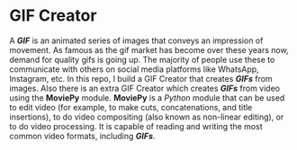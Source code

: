 # GIF Creator
A ***GIF*** is an animated series of images that conveys an impression of movement. As famous as the gif market has become over these years now, demand for quality gifs is going up. The majority of people 
use these to communicate with others on social media platforms like WhatsApp, Instagram, etc. In this repo, I build a GIF Creator that creates ***GIFs*** from images. Also there is an extra GIF Creator 
which creates ***GIFs*** from video using the **MoviePy** module. **MoviePy** is a *Python* module that can be used to edit video (for example, to make cuts, concatenations, and title insertions), to do 
video compositing (also known as non-linear editing), or to do video processing. It is capable of reading and writing the most common video formats, including ***GIFs***.  
